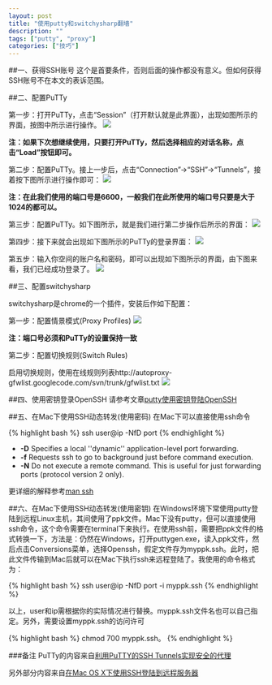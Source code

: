 ```yaml
---
layout: post
title: "使用putty和switchysharp翻墙"
description: ""
tags: ["putty", "proxy"]
categories: ["技巧"]
---
```


##一、获得SSH账号
这个是首要条件，否则后面的操作都没有意义。但如何获得SSH账号不在本文的表诉范围。

##二、配置PuTTy

第一步：打开PuTTy，点击“Session”（打开默认就是此界面），出现如图所示的界面，按图中所示进行操作。
![](/images/putty_configure1.jpg)

**注：如果下次想继续使用，只要打开PuTTy，然后选择相应的对话名称，点击“Load”按钮即可。**

第二步：配置PuTTy。接上一步后，点击“Connection”→“SSH”→“Tunnels”，接着按下图所示进行操作即可：
![](/images/putty_configure2.jpg)

**注：在此我们使用的端口号是6600，一般我们在此所使用的端口号只要是大于1024的都可以。**

第三步：配置PuTTy。如下图所示，就是我们进行第二步操作后所示的界面：
![](/images/putty_configure3.jpg)

第四步：接下来就会出现如下图所示的PuTTy的登录界面：
![](/images/putty_configure4.jpg)

第五步：输入你空间的账户名和密码，即可以出现如下图所示的界面，由下图来看，我们已经成功登录了。
![](/images/putty_configure5.jpg)

##三、配置switchysharp

switchysharp是chrome的一个插件，安装后作如下配置：

第一步：配置情景模式(Proxy Profiles)
![](/images/switchysharp1.png)

**注：端口号必须和PuTTy的设置保持一致**

第二步：配置切换规则(Switch Rules)

启用切换规则，使用在线规则列表http://autoproxy-gfwlist.googlecode.com/svn/trunk/gfwlist.txt
![](/images/switchysharp2.png)

##四、使用密钥登录OpenSSH
请参考文章[putty使用密钥登陆OpenSSH](http://www.linuxfly.org/post/175/)

##五、在Mac下使用SSH动态转发(使用密码)
在Mac下可以直接使用ssh命令

{% highlight bash %}
ssh user@ip -NfD port
{% endhighlight %}

- **-D** Specifies a local ''dynamic'' application-level port forwarding.
- **-f** Requests ssh to go to background just before command execution.
- **-N** Do not execute a remote command. This is useful for just forwarding ports (protocol version 2 only).

更详细的解释参考[man ssh](http://linux.die.net/man/1/ssh)

##六、在Mac下使用SSH动态转发(使用密钥)
在Windows环境下常使用putty登陆到远程Linux主机，其间使用了ppk文件。Mac下没有putty，但可以直接使用ssh命令，这个命令需要在terminal下来执行。在使用ssh前，需要把ppk文件的格式转换一下，方法是：仍然在Windows，打开puttygen.exe，读入ppk文件，然后点击Conversions菜单，选择Openssh，假定文件存为myppk.ssh。此时，把此文件传输到Mac后就可以在Mac下执行ssh来远程登陆了。我使用的命令格式为：

{% highlight bash %}
ssh user@ip -NfD port -i myppk.ssh
{% endhighlight %}

以上，user和ip需根据你的实际情况进行替换。myppk.ssh文件名也可以自己指定。另外，需要设置myppk.ssh的访问许可

{% highlight bash %}
chmod 700 myppk.ssh。
{% endhighlight %}

###备注
PuTTy的内容来自[利用PuTTY的SSH Tunnels实现安全的代理](http://www.huluboke.com/putty-ssh-tunnels/)

另外部分内容来自[在Mac OS X下使用SSH登陆到远程服务器](http://www.linuxidc.com/Linux/2012-01/51021.htm)